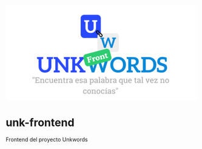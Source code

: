 ![unkwords-banner-frontend](<unkwords-banner-front.png>)

# unk-frontend
Frontend del proyecto Unkwords

